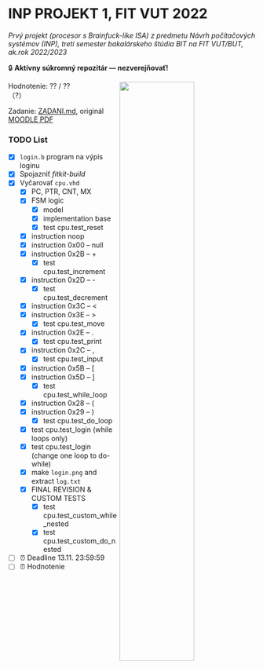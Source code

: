 # INP PROJEKT 1, FIT VUT 2022

_Prvý projekt (procesor s Brainfuck-like ISA) z predmetu Návrh počítačových systémov (INP), tretí semester bakalárskeho štúdia BIT na FIT VUT/BUT, ak.rok 2022/2023_

🔒 **Aktívny súkromný repozitár — nezverejňovať!**

<img align="right" width="55%" src='https://github.com/Onegenimasu/VUT-FIT-INP2022-projekt1/raw/main/fsm.png' />

Hodnotenie: ?? / ??<br>（?）

Zadanie: [ZADANI.md](ZADANI.md), originál [MOODLE PDF](https://moodle.vut.cz/pluginfile.php/508722/mod_resource/content/1/project1.pdf)

### TODO List

- [x] `login.b` program na výpis loginu
- [x] Spojazniť _fitkit-build_
- [X] Vyčarovať `cpu.vhd`
  - [X] PC, PTR, CNT, MX
  - [X] FSM logic
    - [X] model
    - [X] implementation base
    - [X] test cpu.test_reset
  - [X] instruction noop
  - [X] instruction 0x00 – null
  - [X] instruction 0x2B – +
    - [X] test cpu.test_increment
  - [X] instruction 0x2D – -
    - [X] test cpu.test_decrement
  - [X] instruction 0x3C – <
  - [X] instruction 0x3E – >
    - [X] test cpu.test_move
  - [X] instruction 0x2E – .
    - [X] test cpu.test_print
  - [X] instruction 0x2C – ,
    - [X] test cpu.test_input
  - [X] instruction 0x5B – [
  - [X] instruction 0x5D – ]
    - [X] test cpu.test_while_loop
  - [X] instruction 0x28 – (
  - [X] instruction 0x29 – )
    - [X] test cpu.test_do_loop
  - [X] test cpu.test_login (while loops only)
  - [X] test cpu.test_login (change one loop to do-while)
  - [X] make `login.png` and extract `log.txt`
  - [X] FINAL REVISION & CUSTOM TESTS
    - [X] test cpu.test_custom_while_nested
    - [X] test cpu.test_custom_do_nested
- [ ] ⏰ Deadline 13.11. 23:59:59
- [ ] ⏰ Hodnotenie
